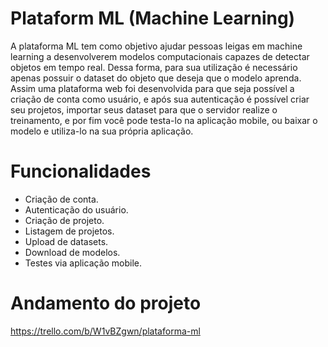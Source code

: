 # Plataform ML (Machine Learning)

A plataforma ML tem como objetivo ajudar pessoas leigas em machine learning a desenvolverem modelos computacionais capazes de detectar objetos em tempo real.
Dessa forma, para sua utilização é necessário apenas possuir o dataset do objeto que deseja que o modelo aprenda. Assim uma plataforma web foi desenvolvida para que seja possível a criação de conta como usuário, e após sua autenticação é possível criar seu projetos, importar seus dataset para que o servidor realize o treinamento, e por fim você pode testa-lo na aplicação mobile, ou baixar o modelo e utiliza-lo na sua própria aplicação.

# Funcionalidades
 - Criação de conta.
 - Autenticação do usuário.
 - Criação de projeto.
 - Listagem de projetos.
 - Upload de datasets.
 - Download de modelos.
 - Testes via aplicação mobile.
 
 # Andamento do projeto
https://trello.com/b/W1vBZgwn/plataforma-ml
